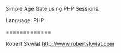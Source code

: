 Simple Age Gate using PHP Sessions.

Language: PHP

=============

Robert Skwiat
http://www.robertskwiat.com